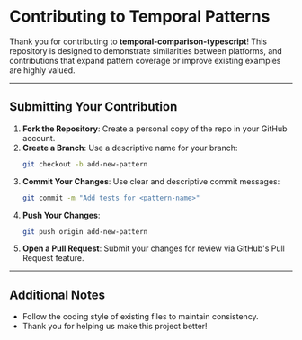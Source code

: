 # Contributing to Temporal Patterns

Thank you for contributing to **temporal-comparison-typescript**! This repository is designed to demonstrate similarities between platforms, and contributions that expand pattern coverage or improve existing examples are highly valued.

---

## Submitting Your Contribution

1. **Fork the Repository**: Create a personal copy of the repo in your GitHub account.
2. **Create a Branch**: Use a descriptive name for your branch:
   ```bash
   git checkout -b add-new-pattern
   ```
3. **Commit Your Changes**: Use clear and descriptive commit messages:
   ```bash
   git commit -m "Add tests for <pattern-name>"
   ```
4. **Push Your Changes**:
   ```bash
   git push origin add-new-pattern
   ```
5. **Open a Pull Request**: Submit your changes for review via GitHub's Pull Request feature.

---

## Additional Notes

- Follow the coding style of existing files to maintain consistency.
- Thank you for helping us make this project better!
